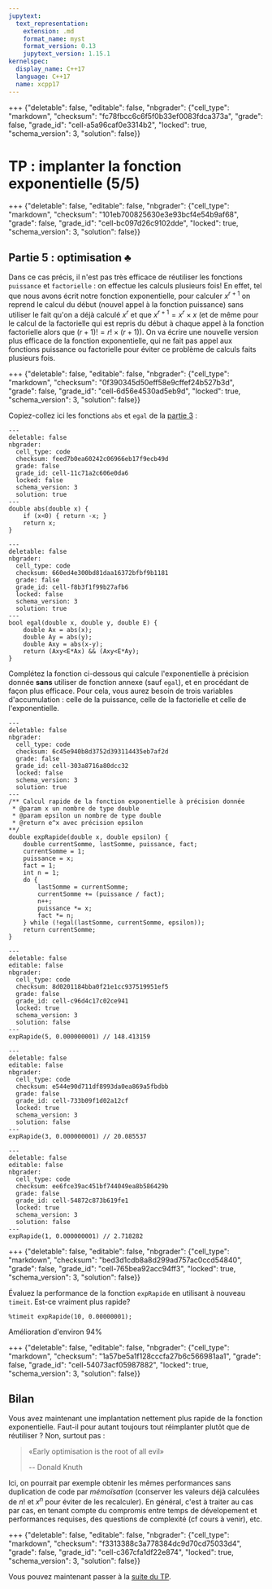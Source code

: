 ```yaml
---
jupytext:
  text_representation:
    extension: .md
    format_name: myst
    format_version: 0.13
    jupytext_version: 1.15.1
kernelspec:
  display_name: C++17
  language: C++17
  name: xcpp17
---
```


+++ {"deletable": false, "editable": false, "nbgrader": {"cell_type": "markdown", "checksum": "fc78fbcc6c6f5f0b33ef0083fdca373a", "grade": false, "grade_id": "cell-a5a96caf0e3314b2", "locked": true, "schema_version": 3, "solution": false}}

# TP : implanter la fonction exponentielle (5/5)

+++ {"deletable": false, "editable": false, "nbgrader": {"cell_type": "markdown", "checksum": "101eb700825630e3e93bcf4e54b9af68", "grade": false, "grade_id": "cell-bc097d26c9102dde", "locked": true, "schema_version": 3, "solution": false}}

## Partie 5 : optimisation ♣

Dans ce cas précis, il n'est pas très efficace de réutiliser les
fonctions `puissance` et `factorielle` : on effectue les calculs
plusieurs fois! En effet, tel que nous avons écrit notre fonction
exponentielle, pour calculer $x^{r+1}$ on reprend le calcul du début
(nouvel appel à la fonction puissance) sans utiliser le fait qu'on a
déjà calculé $x^r$ et que $x^{r+1} = x^r \times x$ (et de même pour le
calcul de la factorielle qui est repris du début à chaque appel à la
fonction factorielle alors que $(r+1)! = r! \times (r+1)$).  On va
écrire une nouvelle version plus efficace de la fonction
exponentielle, qui ne fait pas appel aux fonctions puissance ou
factorielle pour éviter ce problème de calculs faits plusieurs fois.

+++ {"deletable": false, "editable": false, "nbgrader": {"cell_type": "markdown", "checksum": "0f390345d50eff58e9cffef24b527b3d", "grade": false, "grade_id": "cell-6d56e4530ad5eb9d", "locked": true, "schema_version": 3, "solution": false}}

Copiez-collez ici les fonctions `abs` et `egal` de la
[partie 3](02-exponentielle3.md) :

```{code-cell}
---
deletable: false
nbgrader:
  cell_type: code
  checksum: feed7b0ea60242c06966eb17f9ecb49d
  grade: false
  grade_id: cell-11c71a2c606e0da6
  locked: false
  schema_version: 3
  solution: true
---
double abs(double x) {
    if (x<0) { return -x; }
    return x;
}
```

```{code-cell}
---
deletable: false
nbgrader:
  cell_type: code
  checksum: 660ed4e300bd81daa16372bfbf9b1181
  grade: false
  grade_id: cell-f8b3f1f99b27afb6
  locked: false
  schema_version: 3
  solution: true
---
bool egal(double x, double y, double E) {
    double Ax = abs(x);
    double Ay = abs(y);
    double Axy = abs(x-y);
    return (Axy<E*Ax) && (Axy<E*Ay);
}
```

Complétez la fonction ci-dessous qui calcule l'exponentielle à
précision donnée **sans** utiliser de fonction annexe (sauf `egal`),
et en procédant de façon plus efficace. Pour cela, vous aurez besoin
de trois variables d'accumulation : celle de la puissance, celle de
la factorielle et celle de l'exponentielle.

```{code-cell}
---
deletable: false
nbgrader:
  cell_type: code
  checksum: 6c45e940b8d3752d393114435eb7af2d
  grade: false
  grade_id: cell-303a8716a80dcc32
  locked: false
  schema_version: 3
  solution: true
---
/** Calcul rapide de la fonction exponentielle à précision donnée
 * @param x un nombre de type double
 * @param epsilon un nombre de type double
 * @return e^x avec précision epsilon
**/
double expRapide(double x, double epsilon) {
    double currentSomme, lastSomme, puissance, fact;
    currentSomme = 1;
    puissance = x;
    fact = 1;
    int n = 1;
    do {
        lastSomme = currentSomme;
        currentSomme += (puissance / fact);
        n++;
        puissance *= x;
        fact *= n;
    } while (!egal(lastSomme, currentSomme, epsilon));
    return currentSomme;
}
```

```{code-cell}
---
deletable: false
editable: false
nbgrader:
  cell_type: code
  checksum: 8d0201184bba0f21e1cc937519951ef5
  grade: false
  grade_id: cell-c96d4c17c02ce941
  locked: true
  schema_version: 3
  solution: false
---
expRapide(5, 0.000000001) // 148.413159
```

```{code-cell}
---
deletable: false
editable: false
nbgrader:
  cell_type: code
  checksum: e544e90d711df8993da0ea869a5fbdbb
  grade: false
  grade_id: cell-733b09f1d02a12cf
  locked: true
  schema_version: 3
  solution: false
---
expRapide(3, 0.000000001) // 20.085537
```

```{code-cell}
---
deletable: false
editable: false
nbgrader:
  cell_type: code
  checksum: ee6fce39ac451bf744049ea8b586429b
  grade: false
  grade_id: cell-54872c873b619fe1
  locked: true
  schema_version: 3
  solution: false
---
expRapide(1, 0.000000001) // 2.718282
```

+++ {"deletable": false, "editable": false, "nbgrader": {"cell_type": "markdown", "checksum": "bed3d1cdb8a8d299ad757ac0ccd54840", "grade": false, "grade_id": "cell-765bea92acc94ff3", "locked": true, "schema_version": 3, "solution": false}}

Évaluez la performance de la fonction `expRapide` en utilisant à
nouveau `timeit`. Est-ce vraiment plus rapide?

```{code-cell}
%timeit expRapide(10, 0.00000001);
```

Amélioration d'environ 94%

+++ {"deletable": false, "editable": false, "nbgrader": {"cell_type": "markdown", "checksum": "1a57be5a1f128cccfa27b6c566981aa1", "grade": false, "grade_id": "cell-54073acf05987882", "locked": true, "schema_version": 3, "solution": false}}

## Bilan

Vous avez maintenant une implantation nettement plus rapide de la
fonction exponentielle. Faut-il pour autant toujours tout réimplanter
plutôt que de réutiliser ? Non, surtout pas :

> «Early optimisation is the root of all evil»
>
> -- Donald Knuth

Ici, on pourrait par exemple obtenir les mêmes performances sans
duplication de code par *mémoïsation* (conserver les valeurs déjà
calculées de $n!$ et $x^n$ pour éviter de les recalculer). En général,
c'est à traiter au cas par cas, en tenant compte du compromis entre
temps de dévelopement et performances requises, des questions de
complexité (cf cours à venir), etc.

+++ {"deletable": false, "editable": false, "nbgrader": {"cell_type": "markdown", "checksum": "f3313388c3a778384dc9d70cd75033d4", "grade": false, "grade_id": "cell-c367cfa1df22e874", "locked": true, "schema_version": 3, "solution": false}}

Vous pouvez maintenant passer à la [suite du TP](index.md).

